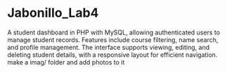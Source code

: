 # Jabonillo_Lab4
A student dashboard in PHP with MySQL, allowing authenticated users to manage student records. Features include course filtering, name search, and profile management. The interface supports viewing, editing, and deleting student details, with a responsive layout for efficient navigation.
make a imag/ folder and add photos to it
